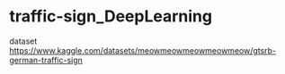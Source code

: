 # traffic-sign_DeepLearning

dataset
https://www.kaggle.com/datasets/meowmeowmeowmeowmeow/gtsrb-german-traffic-sign

